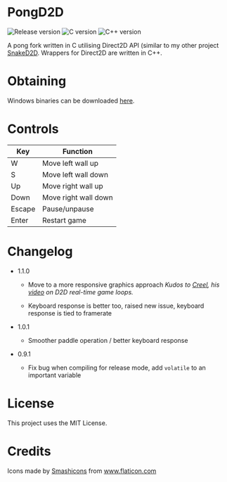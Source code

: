 # PongD2D

![Release version](https://img.shields.io/badge/release-v1.1.0-green.svg)
![C version](https://img.shields.io/badge/version-C20-blue.svg)
![C++ version](https://img.shields.io/badge/version-C++20-blue.svg)

A pong fork written in C utilising Direct2D API (similar to my other project [SnakeD2D](https://github.com/makuke1234/SnakeD2D). Wrappers for Direct2D are written in C++.


# Obtaining

Windows binaries can be downloaded [here](https://github.com/makuke1234/PongD2D/releases).


# Controls

| Key    | Function             |
|--------|----------------------|
| W      | Move left wall up    |
| S      | Move left wall down  |
| Up     | Move right wall up   |
| Down   | Move right wall down |
| Escape | Pause/unpause        |
| Enter  | Restart game         |


# Changelog

* 1.1.0
	* Move to a more responsive graphics approach
	*Kudos to [Creel](https://www.youtube.com/channel/UCq7dxy_qYNEBcHqQVCbc20w), his [video](https://www.youtube.com/watch?v=Rv0esscpAcQ) on D2D real-time game loops.*

	* Keyboard response is better too, raised new issue, keyboard response is tied to framerate

* 1.0.1
	* Smoother paddle operation / better keyboard response

* 0.9.1
	* Fix bug when compiling for release mode, add `volatile` to an important variable


# License

This project uses the MIT License.


# Credits

<div>Icons made by <a href="https://www.flaticon.com/authors/smashicons" title="Smashicons">Smashicons</a> from <a href="https://www.flaticon.com/" title="Flaticon">www.flaticon.com</a></div>

